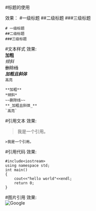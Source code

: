 #标题的使用

效果：
#一级标题
##二级标题
###三级标题
```
# 一级标题
##二级标题
###三级标题
```

#文本样式
效果:  
**加粗**  
*倾斜*  
~~删除线~~  
**_加粗且斜体_**  
`高亮`
```
**加粗**  
*倾斜*  
~~删除线~~  
**_加粗且斜体_**
`高亮`
```

#引用文本
效果:  
>我是一个引用。
```
>我是一个引用。
```


#引用代码
效果:  
```
#include<iostream>
using namespace std;
int main()
{
    cout<<"hello world"<<endl;
    return 0;
}
```


#图片引用
效果:  
![Google](https://www.google.com/images/branding/googlelogo/1x/googlelogo_color_272x92dp.png"Google")

